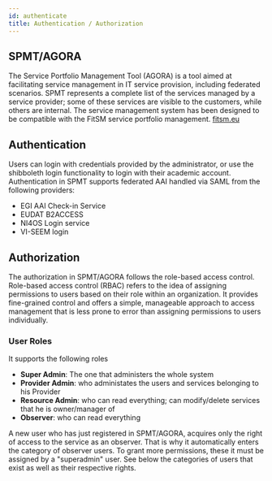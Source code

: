 ```yaml
---
id: authenticate
title: Authentication / Authorization
---
```


## SPMT/AGORA

The Service Portfolio Management Tool (AGORA) is a tool aimed at facilitating service management in IT service provision, including federated scenarios.
SPMT represents a complete list  of the services managed by a service provider; some of these services are visible to the customers, while others are internal.
The service management system has been designed to be compatible with the FitSM service portfolio management. [fitsm.eu](fitsm.eu)

## Authentication 

Users can login with credentials provided by the administrator, or use the shibboleth login functionality to login with their academic account.
Authentication in SPMT supports federated AAI handled via SAML from the following providers:
 - EGI AAI Check-in Service
 - EUDAT B2ACCESS
 - NI4OS Login service
 - VI-SEEM login


## Authorization 

The authorization in SPMT/AGORA follows the role-based access control. Role-based access control (RBAC) refers to the idea of assigning permissions to users based on their role within an organization. It provides fine-grained control and offers a simple, manageable approach to access management that is less prone to error than assigning permissions to users individually.


### User Roles

It supports the following roles

 - **Super Admin**: The one that administers the whole system
 - **Provider Admin**: who administates the users and services belonging to his Provider
 - **Resource Admin**: who can read everything; can modify/delete services that he is owner/manager of
 - **Observer**: who can read everything

A new user who has just registered in SPMT/AGORA, acquires only the right of access to the service as an observer. That is why it automatically enters the category of observer users. To grant more permissions, these it must be assigned by a "superadmin" user. See below the categories of users that exist as well as their respective rights.


